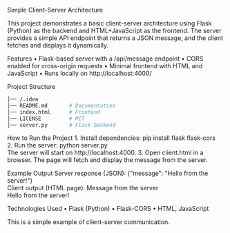 Simple Client-Server Architecture

This project demonstrates a basic client-server architecture using Flask (Python) as the backend and HTML+JavaScript as the frontend. The server provides a simple API endpoint that returns a JSON message, and the client fetches and displays it dynamically.

Features
	•	Flask-based server with a /api/message endpoint
	•	CORS enabled for cross-origin requests
	•	Minimal frontend with HTML and JavaScript
	•	Runs locally on http://localhost:4000/

Project Structure

```sh
│── /.idea
│── README.md       # Documentation
│── index.html      # Frontend  
│── LICENSE         # MIT
│── server.py       # Flask backend
```

How to Run the Project
	1.	Install dependencies:
 pip install flask flask-cors  
 	2.	Run the server:
  python server.py  
  The server will start on http://localhost:4000.
	3.	Open client.html in a browser. The page will fetch and display the message from the server.

Example Output
Server response (JSON):
{"message": "Hello from the server!"}  
Client output (HTML page):
Message from the server  
Hello from the server!  

Technologies Used
	•	Flask (Python)
	•	Flask-CORS
	•	HTML, JavaScript

This is a simple example of client-server communication.
